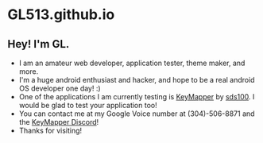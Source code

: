 # GL513.github.io
## Hey! I'm GL.
* I am an amateur web developer, application tester, theme maker, and more.
* I'm a huge android enthusiast and hacker, and hope to be a real android OS developer one day! :)
* One of the applications I am currently testing is [KeyMapper](https://play.google.com/store/apps/details?id=io.github.sds100.keymapper&pcampaignid=pcampaignidMKT-Other-global-all-co-prtnr-py-PartBadge-Mar2515-1) by [sds100](https://github.com/sds100/). I would be glad to test your application too!
* You can contact me at my Google Voice number at (304)-506-8871‬ and the [KeyMapper Discord](http://keymapper.club/)!
* Thanks for visiting!
